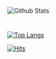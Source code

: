 <!-- ### Hi there 👋 -->
![Github Stats](https://github-readme-stats.vercel.app/api?username=kojoo112&show_icons=true&theme=tokyonight)
#
[![Top Langs](https://github-readme-stats.vercel.app/api/top-langs/?username=kojoo112&layout=compact&theme=tokyonight)](https://github.com/anuraghazra/github-readme-stats)


[![Hits](https://hits.seeyoufarm.com/api/count/incr/badge.svg?url=https%3A%2F%2Fgithub.com%2Fkojoo112&count_bg=%23FAFB40&title_bg=%23E50909&icon=&icon_color=%231D0808&title=hits&edge_flat=false)](https://hits.seeyoufarm.com)

<!--
**kojoo112/kojoo112** is a ✨ _special_ ✨ repository because its `README.md` (this file) appears on your GitHub profile.

Here are some ideas to get you started:

- 🔭 I’m currently working on ...
- 🌱 I’m currently learning ...
- 👯 I’m looking to collaborate on ...
- 🤔 I’m looking for help with ...
- 💬 Ask me about ...
- 📫 How to reach me: ...
- 😄 Pronouns: ...
- ⚡ Fun fact: ...
-->
